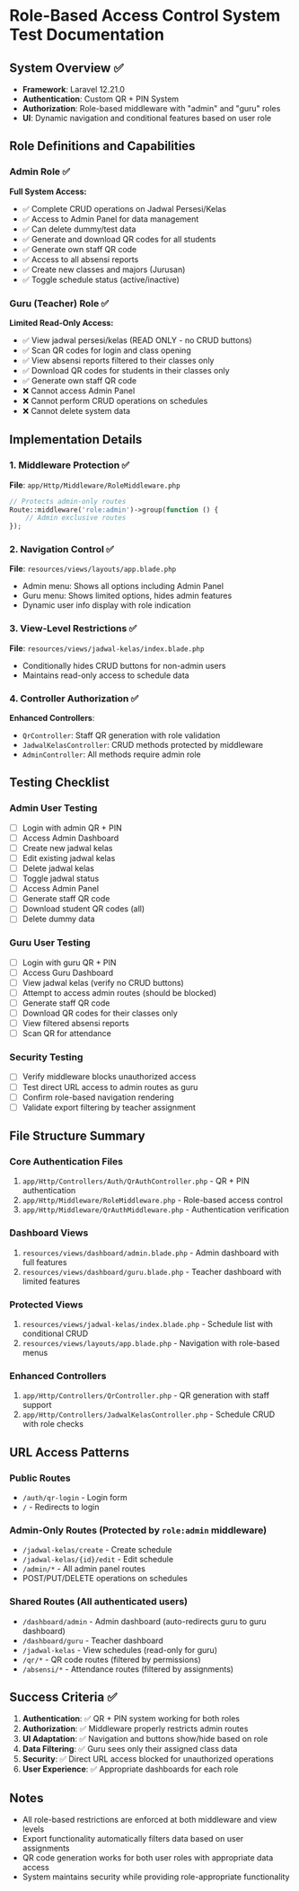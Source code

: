 # Role-Based Access Control System Test Documentation

## System Overview ✅
- **Framework**: Laravel 12.21.0 
- **Authentication**: Custom QR + PIN System
- **Authorization**: Role-based middleware with "admin" and "guru" roles
- **UI**: Dynamic navigation and conditional features based on user role

## Role Definitions and Capabilities

### Admin Role ✅
**Full System Access:**
- ✅ Complete CRUD operations on Jadwal Persesi/Kelas
- ✅ Access to Admin Panel for data management
- ✅ Can delete dummy/test data
- ✅ Generate and download QR codes for all students
- ✅ Generate own staff QR code
- ✅ Access to all absensi reports
- ✅ Create new classes and majors (Jurusan)
- ✅ Toggle schedule status (active/inactive)

### Guru (Teacher) Role ✅
**Limited Read-Only Access:**
- ✅ View jadwal persesi/kelas (READ ONLY - no CRUD buttons)
- ✅ Scan QR codes for login and class opening
- ✅ View absensi reports filtered to their classes only
- ✅ Download QR codes for students in their classes only
- ✅ Generate own staff QR code
- ❌ Cannot access Admin Panel
- ❌ Cannot perform CRUD operations on schedules
- ❌ Cannot delete system data

## Implementation Details

### 1. Middleware Protection ✅
**File**: `app/Http/Middleware/RoleMiddleware.php`
```php
// Protects admin-only routes
Route::middleware('role:admin')->group(function () {
    // Admin exclusive routes
});
```

### 2. Navigation Control ✅
**File**: `resources/views/layouts/app.blade.php`
- Admin menu: Shows all options including Admin Panel
- Guru menu: Shows limited options, hides admin features
- Dynamic user info display with role indication

### 3. View-Level Restrictions ✅
**File**: `resources/views/jadwal-kelas/index.blade.php`
- Conditionally hides CRUD buttons for non-admin users
- Maintains read-only access to schedule data

### 4. Controller Authorization ✅
**Enhanced Controllers**:
- `QrController`: Staff QR generation with role validation
- `JadwalKelasController`: CRUD methods protected by middleware
- `AdminController`: All methods require admin role

## Testing Checklist

### Admin User Testing
- [ ] Login with admin QR + PIN
- [ ] Access Admin Dashboard
- [ ] Create new jadwal kelas
- [ ] Edit existing jadwal kelas
- [ ] Delete jadwal kelas
- [ ] Toggle jadwal status
- [ ] Access Admin Panel
- [ ] Generate staff QR code
- [ ] Download student QR codes (all)
- [ ] Delete dummy data

### Guru User Testing
- [ ] Login with guru QR + PIN
- [ ] Access Guru Dashboard
- [ ] View jadwal kelas (verify no CRUD buttons)
- [ ] Attempt to access admin routes (should be blocked)
- [ ] Generate staff QR code
- [ ] Download QR codes for their classes only
- [ ] View filtered absensi reports
- [ ] Scan QR for attendance

### Security Testing
- [ ] Verify middleware blocks unauthorized access
- [ ] Test direct URL access to admin routes as guru
- [ ] Confirm role-based navigation rendering
- [ ] Validate export filtering by teacher assignment

## File Structure Summary

### Core Authentication Files
1. `app/Http/Controllers/Auth/QrAuthController.php` - QR + PIN authentication
2. `app/Http/Middleware/RoleMiddleware.php` - Role-based access control
3. `app/Http/Middleware/QrAuthMiddleware.php` - Authentication verification

### Dashboard Views
1. `resources/views/dashboard/admin.blade.php` - Admin dashboard with full features
2. `resources/views/dashboard/guru.blade.php` - Teacher dashboard with limited features

### Protected Views
1. `resources/views/jadwal-kelas/index.blade.php` - Schedule list with conditional CRUD
2. `resources/views/layouts/app.blade.php` - Navigation with role-based menus

### Enhanced Controllers
1. `app/Http/Controllers/QrController.php` - QR generation with staff support
2. `app/Http/Controllers/JadwalKelasController.php` - Schedule CRUD with role checks

## URL Access Patterns

### Public Routes
- `/auth/qr-login` - Login form
- `/` - Redirects to login

### Admin-Only Routes (Protected by `role:admin` middleware)
- `/jadwal-kelas/create` - Create schedule
- `/jadwal-kelas/{id}/edit` - Edit schedule
- `/admin/*` - All admin panel routes
- POST/PUT/DELETE operations on schedules

### Shared Routes (All authenticated users)
- `/dashboard/admin` - Admin dashboard (auto-redirects guru to guru dashboard)
- `/dashboard/guru` - Teacher dashboard
- `/jadwal-kelas` - View schedules (read-only for guru)
- `/qr/*` - QR code routes (filtered by permissions)
- `/absensi/*` - Attendance routes (filtered by assignments)

## Success Criteria ✅

1. **Authentication**: ✅ QR + PIN system working for both roles
2. **Authorization**: ✅ Middleware properly restricts admin routes
3. **UI Adaptation**: ✅ Navigation and buttons show/hide based on role
4. **Data Filtering**: ✅ Guru sees only their assigned class data
5. **Security**: ✅ Direct URL access blocked for unauthorized operations
6. **User Experience**: ✅ Appropriate dashboards for each role

## Notes
- All role-based restrictions are enforced at both middleware and view levels
- Export functionality automatically filters data based on user assignments
- QR code generation works for both user roles with appropriate data access
- System maintains security while providing role-appropriate functionality
